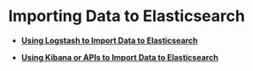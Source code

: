 # Importing Data to Elasticsearch<a name="css_01_0045"></a>

-   **[Using Logstash to Import Data to Elasticsearch](using-logstash-to-import-data-to-elasticsearch.md)**  

-   **[Using Kibana or APIs to Import Data to Elasticsearch](using-kibana-or-apis-to-import-data-to-elasticsearch.md)**  


